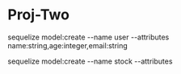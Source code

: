 # Proj-Two

sequelize model:create --name user --attributes name:string,age:integer,email:string

sequelize model:create --name stock --attributes 
